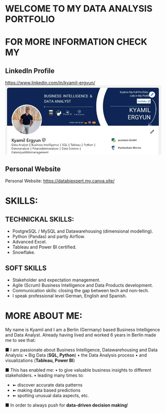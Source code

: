 # WELCOME TO MY DATA ANALYSIS PORTFOLIO

# FOR MORE INFORMATION CHECK MY
## LinkedIn Profile
https://www.linkedin.com/in/kyamil-ergyun/
![alt text](image.png)

## Personal Website
Personal Website: https://databiexpert.my.canva.site/

# SKILLS:
## TECHNICKAL SKILLS:
- PostgreSQL / MySQL and Datawarehousing (dimensional modelling).
- Python (Pandas) and partly Airflow.
- Advanced Excel.
- Tableau and Power BI certified.
- Snowflake.

## SOFT SKILLS
- Stakeholder and expectation management.
- Agile (Scrum) Business Intelligence and Data Products development.
- Communication skills: closing the gap between tech and non-tech.
- I speak professional level German, English and Spanish.


# MORE ABOUT ME:
My name is Kyamil and I am a Berlin (Germany) based Business Intelligence and Data Analyst.
Already having lived and worked 6 years in Berlin made me to see that:

■ I am passionate about Business Intelligence, Datawarehousing and Data Analysis:
• Big Data (**SQL, Python**)
• the Data Analysis process
• and visualizations (**Tableau, Power BI**)

■ This has enabled me:
• to give valuable business insights to different stakeholders.
• leading many times to:
* ➼ discover accurate data patterns
* ➼ making data based predictions
* ➼ spotting unusual data aspects, etc.

■ In order to always push for **data-driven decision making**!
